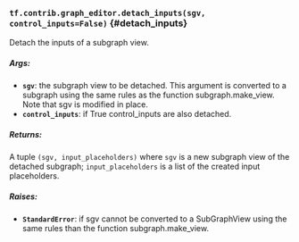 ### `tf.contrib.graph_editor.detach_inputs(sgv, control_inputs=False)` {#detach_inputs}

Detach the inputs of a subgraph view.

##### Args:


*  <b>`sgv`</b>: the subgraph view to be detached. This argument is converted to a
    subgraph using the same rules as the function subgraph.make_view.
    Note that sgv is modified in place.
*  <b>`control_inputs`</b>: if True control_inputs are also detached.

##### Returns:

  A tuple `(sgv, input_placeholders)` where
    `sgv` is a new subgraph view of the detached subgraph;
    `input_placeholders` is a list of the created input placeholders.

##### Raises:


*  <b>`StandardError`</b>: if sgv cannot be converted to a SubGraphView using
    the same rules than the function subgraph.make_view.

